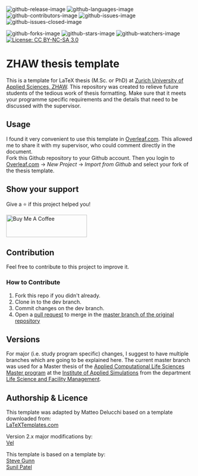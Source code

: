 <!-- badges: start -->
![github-release-image](https://img.shields.io/github/v/release/matteodelucchi/ZHAW_thesis-template)
![github-languages-image](https://img.shields.io/github/languages/top/matteodelucchi/ZHAW_thesis-template)
![github-contributors-image](https://img.shields.io/github/contributors/matteodelucchi/ZHAW_thesis-template)
![github-issues-image](https://img.shields.io/github/issues/matteodelucchi/ZHAW_thesis-template)
![github-issues-closed-image](https://img.shields.io/github/issues-closed-raw/matteodelucchi/ZHAW_thesis-template)

![github-forks-image](https://img.shields.io/github/forks/matteodelucchi/ZHAW_thesis-template?style=social)
![github-stars-image](https://img.shields.io/github/stars/matteodelucchi/ZHAW_thesis-template?style=social)
![github-watchers-image](https://img.shields.io/github/watchers/matteodelucchi/ZHAW_thesis-template?style=social)
[![License: CC BY-NC-SA 3.0](https://img.shields.io/badge/License-CC%20BY--NC--SA%203.0-lightgrey.svg)](https://creativecommons.org/licenses/by-nc-sa/3.0/)  
<!-- badges: end -->

# ZHAW thesis template

This is a template for LaTeX thesis (M.Sc. or PhD) at [Zurich University of Applied Sciences, ZHAW](https://www.zhaw.ch/).
This repository was created to relieve future students of the tedious work of thesis formatting. 
Make sure that it meets your programme specific requirements and the details that need to be discussed with the supervisor. 

## Usage

I found it very convenient to use this template in [Overleaf.com](https://www.overleaf.com/). This allowed me to share it with my supervisor, who could comment directly in the document.  
Fork this Github repository to your Github account. Then you login to [Overleaf.com](https://www.overleaf.com/) -> *New Project* -> *Import from Github* and select your fork of the thesis template.

## Show your support

Give a ⭐ if this project helped you!

<a href="https://www.buymeacoffee.com/matd" target="_blank"><img src="https://cdn.buymeacoffee.com/buttons/v2/default-orange.png" alt="Buy Me A Coffee" style="height: 60px !important;width: 217px !important;" ></a>

## Contribution

Feel free to contribute to this project to improve it.

### How to Contribute

1. Fork this repo if you didn't already.
2. Clone in to the dev branch.
3. Commit changes on the dev branch.
4. Open a [pull request](https://docs.github.com/en/free-pro-team@latest/github/collaborating-with-issues-and-pull-requests/creating-a-pull-request-from-a-fork) to merge in the [master branch of the original repository](https://github.com/matteodelucchi/ZHAW_thesis-template/tree/master)

## Versions

For major (i.e. study program specific) changes, I suggest to have multiple branches which are going to be explained here. 
The current master branch was used for a Master thesis of the [Applied Computational Life Sciences Master program](https://www.zhaw.ch/en/lsfm/institutes-centres/ias/study-teaching/master/) at the [Institute of Applied Simulations](https://www.zhaw.ch/en/lsfm/institutes-centres/ias-institute-of-applied-simulation/) from the department [Life Science and Facility Management](https://www.zhaw.ch/en/lsfm/).

## Authorship \& Licence

This template was adapted by Matteo Delucchi based on a template downloaded from:  
[LaTeXTemplates.com](http://www.latextemplates.com/template/masters-doctoral-thesis)

Version 2.x major modifications by:  
[Vel](vel@latextemplates.com)

This template is based on a template by:  
[Steve Gunn](http://users.ecs.soton.ac.uk/srg/softwaretools/document/templates/)  
[Sunil Patel](http://www.sunilpatel.co.uk/thesis-template/)

